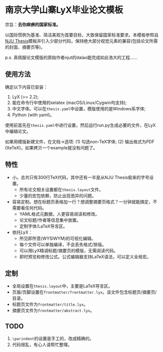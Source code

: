 # 南京大学山寨LyX毕业论文模板

宗旨：**去你麻痹的国家标准。**

以国际惯例为基准、简洁美观为首要目标，大致保留国家标准要求。本模板参照自[NJU Thesis](https://github.com/Haixing-Hu/nju-thesis)模板并引入少部分代码，保持绝大部分视觉元素的兼容(包括论文所需的封面、摘要页等)。

p.s. 真佩服论文模版的原始作者njut的dalao能完成如此浩大的工程……

## 使用方法

确定以下内容已安装：

1. LyX (>= 2.2);
2. 能在命令行中使用的xelatex (macOS/Linux/Cygwin均支持);
3. 中文字体。可以在`thesis.yaml`中设置，模版使用的是Windows系字体;
4. Python (with yaml)。

使用前首先在`thesis.yaml`中进行设置，然后运行run.py生成必要的文件，在LyX中编辑论文。

如果用模版新建文件，在文档->选项: (1) 勾选non-TeX字体; (2) 输出格式为PDF (XeTeX)。如果拷贝一个example就没有问题了。

## 特性

* 小。总共只有300行TeX代码，其中还有一半是从NJU Thesis偷来的字号设置。
    * 所有论文相关设置都在`thesis.layout`文件。
    * 少量的宏包依赖，防止出现诡异的问题。
* 容易定制。想在标题页表格加一行？想调整摘要页格式？一分钟就能搞定，不需要看任何代码。
    * YAML格式元数据，人更容易阅读和修改。
    * 论文标题/作者等信息集中放置。
    * 定制字体/LaTeX导言区。
* 依托LyX：
    * 所见即所意(WYSIWYM)的可视化编辑。
    * 每个文件可以单独编译，不会丢失格式/排版。
    * 可以用LyX精调标题/摘要页的模版，无需阅读代码。
    * 即时预览和修改公式。公式编辑器支持LaTeX语法，可以定义全局宏。

## 定制

* 全局设置在`thesis.layout`中，主要是LaTeX导言区。
* 页眉/页脚设置在`frontmatter/frontmatter.lyx`。该文件包含标题页/摘要页/目录。
* 标题页文件为`frontmatter/title.lyx`。
* 摘要页文件为`frontmatter/abstract.lyx`。

## TODO

1. `\parindent`的设置是手工的，改成精确的。
2. 代码很乱，有心人请帮忙整理。
